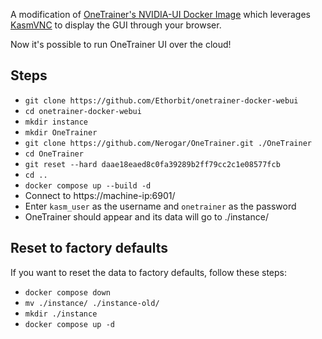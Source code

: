 A modification of [OneTrainer's NVIDIA-UI Docker Image](https://github.com/Nerogar/OneTrainer/blob/daae18eaed8c0fa39289b2ff79cc2c1e08577fcb/resources/docker/NVIDIA-UI.Dockerfile) which leverages [KasmVNC](https://kasmweb.com/kasmvnc) to display the GUI through your browser.

Now it's possible to run OneTrainer UI over the cloud!

## Steps
* `git clone https://github.com/Ethorbit/onetrainer-docker-webui`
* `cd onetrainer-docker-webui`
* `mkdir instance`
* `mkdir OneTrainer`
* `git clone https://github.com/Nerogar/OneTrainer.git ./OneTrainer`
* `cd OneTrainer`
* `git reset --hard daae18eaed8c0fa39289b2ff79cc2c1e08577fcb`
* `cd ..`
* `docker compose up --build -d`
* Connect to https://machine-ip:6901/
* Enter `kasm_user` as the username and `onetrainer` as the password
* OneTrainer should appear and its data will go to ./instance/

## Reset to factory defaults
If you want to reset the data to factory defaults, follow these steps:

* `docker compose down`
* `mv ./instance/ ./instance-old/`
* `mkdir ./instance`
* `docker compose up -d`
